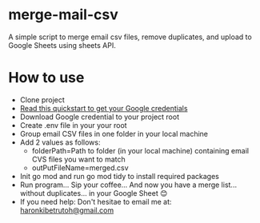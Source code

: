 # merge-mail-csv
A simple script to merge email csv files, remove duplicates, and upload to Google Sheets using sheets API.

# How to use

- Clone project
- [Read this quickstart to get your Google credentials](https://developers.google.com/sheets/api/quickstart/go)
- Download Google credential to your project root
- Create .env file in your your root
- Group email CSV files in one folder in your local machine
- Add 2 values as follows:
    - folderPath=Path to folder (in your local machine) containing email CVS files you want to match
    - outPutFileName=merged.csv
- Init go mod and run go mod tidy to install required packages
- Run program... Sip your coffee... And now you have a merge list... without duplicates... in your Google Sheet 😊
- If you need help: Don't hesitae to email me at: haronkibetrutoh@gmail.com